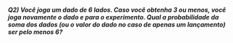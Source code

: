 ##### Q2) Você joga um dado de 6 lados. Caso você obtenha 3 ou menos, você joga novamente o dado e para o experimento. Qual a probabilidade da soma dos dados (ou o valor do dado no caso de apenas um lançamento) ser pelo menos 6?